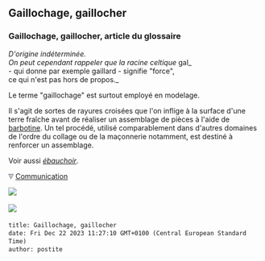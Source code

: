 ## Gaillochage, gaillocher
### Gaillochage, gaillocher, article du glossaire
 _D'origine indéterminée.  
On peut cependant rappeler que la racine celtique_ gal_  
\- qui donne par exemple gaillard - signifie "force",  
ce qui n'est pas hors de propos._

Le terme "gaillochage" est surtout employé en modelage.

Il s'agit de sortes de rayures croisées que l'on inflige à la surface d'une terre fraîche avant de réaliser un assemblage de pièces à l'aide de [barbotine](barbotine.html). Un tel procédé, utilisé comparablement dans d'autres domaines de l'ordre du collage ou de la maçonnerie notamment, est destiné à renforcer un assemblage.

Voir aussi _[ébauchoir](outilsmodelage.html#lebauchoir)_.



![](images/flechebas.gif) [Communication](http://www.artrealite.com/annonceurs.htm) 

[![](https://cbonvin.fr/sites/regie.artrealite.com/visuels/campagne1.png)](index-2.html#20131014)

![](https://cbonvin.fr/sites/regie.artrealite.com/visuels/campagne2.png)
```
title: Gaillochage, gaillocher
date: Fri Dec 22 2023 11:27:10 GMT+0100 (Central European Standard Time)
author: postite
```
